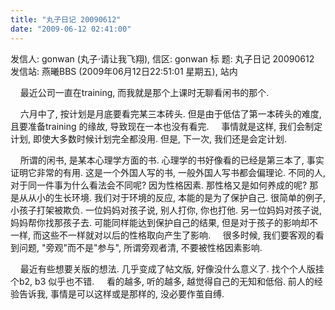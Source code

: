 ```yaml
---
title: "丸子日记 20090612"
date: "2009-06-12 02:41:00"
---
```


发信人: gonwan (丸子·请让我飞翔), 信区: gonwan 标 题: 丸子日记 20090612 发信站: 燕曦BBS (2009年06月12日22:51:01 星期五), 站内

    最近公司一直在training, 而我就是那个上课时无聊看闲书的那个.

    六月中了, 按计划是月底要看完某三本砖头. 但是由于低估了第一本砖头的难度, 且要准备training 的缘故, 导致现在一本也没有看完.     事情就是这样, 我们会制定计划, 即使大多数时候计划完全都没用. 但是, 下一次, 我们还是会定计划.

    所谓的闲书, 是某本心理学方面的书. 心理学的书好像看的已经是第三本了, 事实证明它非常的有用. 这是一个外国人写的书, 一般外国人写书都会偏理论. 不同的人, 对于同一件事为什么看法会不同呢? 因为性格因素. 那性格又是如何养成的呢? 那是从从小的生长环境. 我们对于环境的反应, 本能的是为了保护自己. 很简单的例子, 小孩子打架被欺负. 一位妈妈对孩子说, 别人打你, 你也打他. 另一位妈妈对孩子说, 妈妈帮你找那孩子去. 可能同样能达到保护自己的结果, 但是对于孩子的影响却不一样, 而这些不一样就对以后的性格取向产生了影响.     很多时候, 我们要客观的看到问题, "旁观"而不是"参与", 所谓旁观者清, 不要被性格因素影响.

    最近有些想要关版的想法. 几乎变成了帖文版, 好像没什么意义了. 找个个人版挂个b2, b3 似乎也不错.     看的越多, 听的越多, 越觉得自己的无知和低俗. 前人的经验告诉我, 事情是可以这样或是那样的, 没必要作茧自缚.
